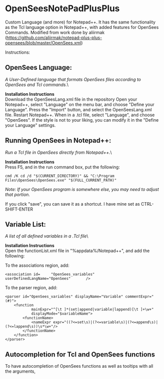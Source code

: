 # OpenSeesNotePadPlusPlus
Custom Language (and more) for Notepad++. It has the same functionality as the Tcl language option in Notepad++, with added features for OpenSees Commands. Modified from work done by aliirmak (https://github.com/aliirmak/notepad-plus-plus-opensees/blob/master/OpenSees.xml)

Instructions:
## OpenSees Language:
  *A User-Defined language that formats OpenSees files according to OpenSees and Tcl commands.*\
  
  **Installation Instructions**\
  Download the OpenSeesLang.xml file in the repository
  Open your Notepad++, select "Language" on the menu bar, and choose "Define your Language".
  Press the "Import" button, and select the OpenSeesLang.xml file.
  Restart Notepad++.
  When in a .tcl file, select "Language", and choose "OpenSees".
  If the style is not to your liking, you can modify it in the "Define your Language" settings.
  
## Running OpenSees in Notepad++:
  *Run a Tcl file in OpenSees directly from Notepad++.*\
  
  **Installation Instructions**\
  Press F5, and in the run command box, put the following:
  
	cmd /K cd /d "$(CURRENT_DIRECTORY)" && "C:\Program Files\OpenSees\OpenSees.exe" "$(FULL_CURRENT_PATH)"
	
  *Note: If your OpenSees program is somewhere else, you may need to adjust that portion.*
  
  If you click "save", you can save it as a shortcut. I have mine set as CTRL-SHIFT-ENTER
  
## Variable List:
  *A list of all defined variables in a .Tcl file*\
  
  **Installation Instructions**\
  Open the functionList.xml file in "%appdata%/Notepad++", and add the following:
  
  To the associations region, add:
  
	<association id=     "OpenSees_variables" userDefinedLangName="OpenSees"       />	
	
  To the parser region, add: 

	<parser id="OpenSees_variables" displayName="Variable" commentExpr="(#)">
		<function
				mainExpr="^[\t ]*(set|append|variable|lappend)[\t ]+\w+"
				displayMode="$variableName">
			<functionName>
				<nameExpr expr="((?<=set\s)|(?<=variable\s)|(?<=append\s)|(?<=lappend\s))\s*\w+"/>
			</functionName>
		</function>
	</parser>
	
## Autocompletion for Tcl and OpenSees functions
  To have autocompletion of OpenSees functions as well as tooltips with all the arguments,

  
